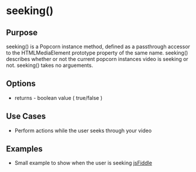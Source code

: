 # seeking() #

## Purpose ##

seeking() is a Popcorn instance method, defined as a passthrough accessor to the HTMLMediaElement prototype property of the same name. seeking() describes whether or not the current popcorn instances video is seeking or not.  seeking() takes no arguements.

## Options ##

* returns - boolean value ( true/false )

## Use Cases ##

* Perform actions while the user seeks through your video

## Examples ##

* Small example to show when the user is seeking [jsFiddle](http://jsfiddle.net/popcornjs/gquDv/)
